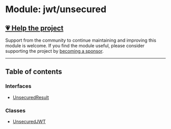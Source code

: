# Module: jwt/unsecured

## [💗 Help the project](https://github.com/sponsors/panva)

Support from the community to continue maintaining and improving this module is welcome. If you find the module useful, please consider supporting the project by [becoming a sponsor](https://github.com/sponsors/panva).

---

## Table of contents

### Interfaces

- [UnsecuredResult](../interfaces/jwt_unsecured.UnsecuredResult.md)

### Classes

- [UnsecuredJWT](../classes/jwt_unsecured.UnsecuredJWT.md)
